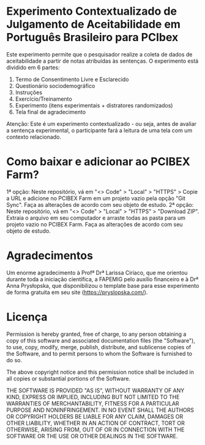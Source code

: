# Experimento Contextualizado de Julgamento de Aceitabilidade em Português Brasileiro para PCIbex
Este experimento permite que o pesquisador realize a coleta de dados de aceitabilidade a partir de notas atribuídas às sentenças. O experimento está dividido em 6 partes:

1. Termo de Consentimento Livre e Esclarecido
2. Questionário sociodemográfico
3. Instruções
4. Exercício/Treinamento
5. Experimento (itens experimentais + distratores randomizados)
6. Tela final de agradecimento

Atenção: Este é um experimento contextualizado - ou seja, antes de avaliar a sentença experimental, o participante fará a leitura de uma tela com um contexto relacionado.

# Como baixar e adicionar ao PCIBEX Farm?

1ª opção: Neste repositório, vá em "<> Code" > "Local" > "HTTPS" > Copie a URL e adicione no PCIBEX Farm em um projeto vazio pela opção "Git Sync". Faça as alterações de acordo com seu objeto de estudo.
2ª opção: Neste repositório, vá em "<> Code" > "Local" > "HTTPS" > "Download ZIP". Extraia o arquivo em seu computador e arraste todas as pasta para um projeto vazio no PCIBEX Farm. Faça as alterações de acordo com seu objeto de estudo.

# Agradecimentos

Um enorme agradecimento à Profª Drª Larissa Ciríaco, que me orientou durante toda a iniciação científica, a FAPEMIG pelo auxílio financeiro e à Drª Anna Prysłopska, que disponibilizou o template base para esse experimento de forma gratuita em seu site (https://pryslopska.com/).

# Licença

Permission is hereby granted, free of charge, to any person obtaining a copy of this software and associated documentation files (the "Software"), to use, copy, modify, merge, publish, distribute, and sublicense copies of the Software, and to permit persons to whom the Software is furnished to do so.

The above copyright notice and this permission notice shall be included in all copies or substantial portions of the Software.

THE SOFTWARE IS PROVIDED "AS IS", WITHOUT WARRANTY OF ANY KIND, EXPRESS OR IMPLIED, INCLUDING BUT NOT LIMITED TO THE WARRANTIES OF MERCHANTABILITY, FITNESS FOR A PARTICULAR PURPOSE AND NONINFRINGEMENT. IN NO EVENT SHALL THE AUTHORS OR COPYRIGHT HOLDERS BE LIABLE FOR ANY CLAIM, DAMAGES OR OTHER LIABILITY, WHETHER IN AN ACTION OF CONTRACT, TORT OR OTHERWISE, ARISING FROM, OUT OF OR IN CONNECTION WITH THE SOFTWARE OR THE USE OR OTHER DEALINGS IN THE SOFTWARE.
